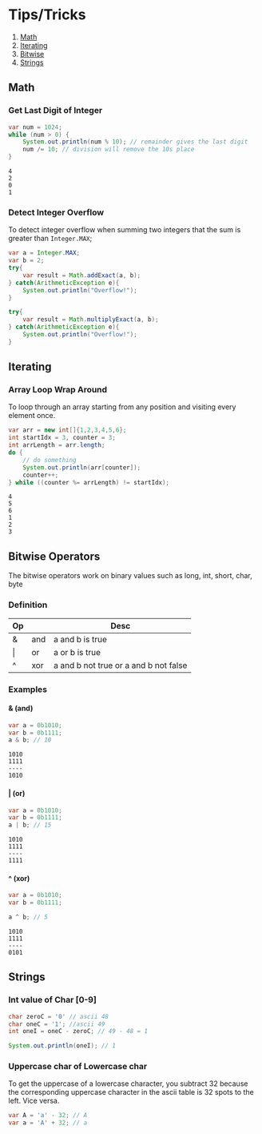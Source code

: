# Tips/Tricks

1. [Math](#math)
2. [Iterating](#iterating)
3. [Bitwise](#bitwise-operators)
4. [Strings](#strings)


## Math

### Get Last Digit of Integer

``` java
var num = 1024;
while (num > 0) {
    System.out.println(num % 10); // remainder gives the last digit
    num /= 10; // division will remove the 10s place
}
```
```
4
2
0
1
```

### Detect Integer Overflow

To detect integer overflow when summing two integers that the sum is greater than `Integer.MAX`;

``` java
var a = Integer.MAX;
var b = 2;
try{
    var result = Math.addExact(a, b);
} catch(ArithmeticException e){
    System.out.println("Overflow!");
}

try{
    var result = Math.multiplyExact(a, b);
} catch(ArithmeticException e){
    System.out.println("Overflow!");
}
```

## Iterating

### Array Loop Wrap Around
To loop through an array starting from any position and visiting every element once.

``` java
var arr = new int[]{1,2,3,4,5,6};
int startIdx = 3, counter = 3;
int arrLength = arr.length;
do {
    // do something
    System.out.println(arr[counter]);
    counter++;
} while ((counter %= arrLength) != startIdx);
```
```
4
5
6
1
2
3
```

## Bitwise Operators

The bitwise operators work on binary values such as long, int, short, char, byte

### Definition
| Op  |     | Desc                                  |
| --- | --- | ------------------------------------- |
| &   | and | a and b is true                       |
| \|  | or  | a or b is true                        |
| ^   | xor | a and b not true or a and b not false |

### Examples

#### & (and)
``` java
var a = 0b1010;
var b = 0b1111;
a & b; // 10
```
```
1010
1111
----
1010
```

#### | (or)
``` java
var a = 0b1010;
var b = 0b1111;
a | b; // 15
```
```
1010
1111
----
1111
```

#### ^ (xor)
``` java
var a = 0b1010;
var b = 0b1111;

a ^ b; // 5
```
```
1010
1111
----
0101
```


## Strings

### Int value of Char [0-9]

``` java
char zeroC = '0' // ascii 48
char oneC = '1'; //ascii 49
int oneI = oneC - zeroC; // 49 - 48 = 1

System.out.println(oneI); // 1 
```

### Uppercase char of Lowercase char

To get the uppercase of a lowercase character, you subtract 32 because the corresponding uppercase character in the ascii table is 32 spots to the left. Vice versa.

``` java
var A = 'a' - 32; // A
var a = 'A' + 32; // a
```